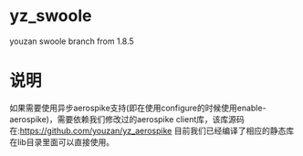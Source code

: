 # yz_swoole
youzan swoole branch from 1.8.5

# 说明

如果需要使用异步aerospike支持(即在使用configure的时候使用enable-aerospike)，需要依赖我们修改过的aerospike client库，该库源码在:https://github.com/youzan/yz_aerospike 
目前我们已经编译了相应的静态库在lib目录里面可以直接使用。


